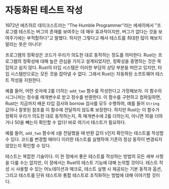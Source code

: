 # 자동화된 테스트 작성

1972년 에츠허르 데이크스트라는 "The Humble Programmer"라는 에세이에서 "프로그램 테스트는 버그의 존재를 보여주는 데 매우 효과적이지만, 버그가 없다는 것을 보여주기에는 부적합하다"고 말했다. 하지만 그렇다고 해서 테스트를 최대한 많이 해보지 말라는 뜻은 아니다!

프로그램의 정확성은 코드가 우리가 의도한 대로 동작하는 정도를 의미한다. Rust는 프로그램의 정확성에 대해 높은 관심을 가지고 설계되었지만, 정확성을 증명하는 것은 복잡하고 쉽지 않다. Rust의 타입 시스템은 이러한 부담의 상당 부분을 떠안고 있지만, 타입 시스템만으로는 모든 것을 잡아낼 수 없다. 그래서 Rust는 자동화된 소프트웨어 테스트 작성을 지원한다.

예를 들어, 어떤 숫자에 2를 더하는 `add_two` 함수를 작성한다고 가정해보자. 이 함수의 시그니처는 정수를 매개변수로 받고 정수를 반환한다. 이 함수를 구현하고 컴파일하면, Rust는 지금까지 배운 타입 검사와 borrow 검사를 모두 수행하여, 예를 들어 `String` 값이나 잘못된 참조를 이 함수에 전달하지 않도록 보장한다. 하지만 Rust는 이 함수가 정확히 우리가 의도한 대로 동작하는지, 즉 매개변수에 2를 더하는지, 아니면 10을 더하거나 50을 빼는지 확인할 수 없다! 바로 여기서 테스트가 필요하다.

예를 들어, `add_two` 함수에 `3`을 전달했을 때 반환 값이 `5`인지 확인하는 테스트를 작성할 수 있다. 코드를 변경할 때마다 이러한 테스트를 실행하여 기존의 정상 동작이 변경되지 않았는지 확인할 수 있다.

테스트는 복잡한 기술이다. 이 한 장에서 좋은 테스트를 작성하는 방법의 모든 세부 사항을 다룰 수는 없지만, 이 장에서는 Rust의 테스트 기능에 대해 논의할 것이다. 테스트 작성 시 사용할 수 있는 어노테이션과 매크로, 테스트 실행 시 제공되는 기본 동작과 옵션, 그리고 테스트를 단위 테스트와 통합 테스트로 조직화하는 방법에 대해 이야기할 것이다.


